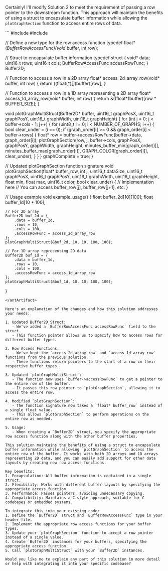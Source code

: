  Certainly! I'll modify Solution 2 to meet the requirement of passing a row pointer to the downstream function. This approach will maintain the benefits of using a struct to encapsulate buffer information while allowing the `plotGraphSection` function to access entire rows of data.



<antArtifact identifier="c-style-plot-graph-multi" type="application/vnd.ant.code" language="c" title="Revised C-style plotGraphMulti solution using struct">
 ```
#include <stdint.h>
#include <stdbool.h>

// Define a new type for the row access function
typedef float* (*BufferRowAccessFunc)(void* buffer, int row);

// Struct to encapsulate buffer information
typedef struct {
    void* data;
    uint16_t rows;
    uint16_t cols;
    BufferRowAccessFunc accessRowFunc;
} Buffer2D;

// Function to access a row in a 2D array
float* access_2d_array_row(void* buffer, int row) {
    return ((float(*)[])buffer)[row];
}

// Function to access a row in a 1D array representing a 2D array
float* access_1d_array_row(void* buffer, int row) {
    return &((float*)buffer)[row * BUFFER_SIZE];
}

void plotGraphMultiStruct(Buffer2D* buffer,
                          uint16_t graphPosX, uint16_t graphPosY,
                          uint16_t graphWidth, uint16_t graphHeight) {
    for (int j = 0; j < buffer->cols - 1; j++) {
        for (uint8_t i = 0; i < NUMBER_OF_GRAPHS; i++) {
            bool clear_under = (i == 0);
            if (graph_order[i] >= 0 && graph_order[i] < buffer->rows) {
                float* row = buffer->accessRowFunc(buffer->data, graph_order[i]);
                plotGraphSection(row, j, buffer->cols, graphPosX, graphPosY, graphWidth, graphHeight,
                    minutes_buffer_min[graph_order[i]], minutes_buffer_max[graph_order[i]],
                    GRAPH_COLOR[graph_order[i]], clear_under);
            }
        }
    }
    graphComplete = true;
}

// Updated plotGraphSection function signature
void plotGraphSection(float* buffer_row, int j, uint16_t dataSize,
                      uint16_t graphPosX, uint16_t graphPosY,
                      uint16_t graphWidth, uint16_t graphHeight,
                      float min, float max, uint16_t color, bool clear_under) {
    // Implementation here
    // You can access buffer_row[j], buffer_row[j+1], etc.
}

// Usage example
void example_usage() {
    float buffer_2d[10][100];
    float buffer_1d[10 * 100];

    // For 2D array
    Buffer2D buf_2d = {
        .data = buffer_2d,
        .rows = 10,
        .cols = 100,
        .accessRowFunc = access_2d_array_row
    };
    plotGraphMultiStruct(&buf_2d, 10, 10, 100, 100);

    // For 1D array representing 2D data
    Buffer2D buf_1d = {
        .data = buffer_1d,
        .rows = 10,
        .cols = 100,
        .accessRowFunc = access_1d_array_row
    };
    plotGraphMultiStruct(&buf_1d, 10, 10, 100, 100);
}
```
</antArtifact>

Here's an explanation of the changes and how this solution addresses your needs:

1. Updated Buffer2D Struct:
   - We've added a `BufferRowAccessFunc accessRowFunc` field to the struct.
   - This function pointer allows us to specify how to access rows for different buffer types.

2. Row Access Functions:
   - We've kept the `access_2d_array_row` and `access_1d_array_row` functions from the previous solution.
   - These functions return pointers to the start of a row in their respective buffer types.

3. Updated `plotGraphMultiStruct`:
   - The function now uses `buffer->accessRowFunc` to get a pointer to the entire row of the buffer.
   - It passes this row pointer to `plotGraphSection`, allowing it to access the entire row.

4. Modified `plotGraphSection`:
   - The function signature now takes a `float* buffer_row` instead of a single float value.
   - This allows `plotGraphSection` to perform operations on the entire row as needed.

5. Usage:
   - When creating a `Buffer2D` struct, you specify the appropriate row access function along with the other buffer properties.

This solution maintains the benefits of using a struct to encapsulate buffer information while allowing `plotGraphSection` to access the entire row of the buffer. It works with both 2D arrays and 1D arrays representing 2D data, and you can easily add support for other data layouts by creating new row access functions.

Key benefits:
1. Encapsulation: All buffer information is contained in a single struct.
2. Flexibility: Works with different buffer layouts by specifying the appropriate access function.
3. Performance: Passes pointers, avoiding unnecessary copying.
4. Compatibility: Maintains a C-style approach, suitable for C codebases or embedded systems.

To integrate this into your existing code:
1. Define the `Buffer2D` struct and `BufferRowAccessFunc` type in your header file.
2. Implement the appropriate row access functions for your buffer types.
3. Update your `plotGraphSection` function to accept a row pointer instead of a single value.
4. Create `Buffer2D` instances for your buffers, specifying the appropriate access function.
5. Call `plotGraphMultiStruct` with your `Buffer2D` instances.

Would you like me to explain any part of this solution in more detail or help with integrating it into your specific codebase?
